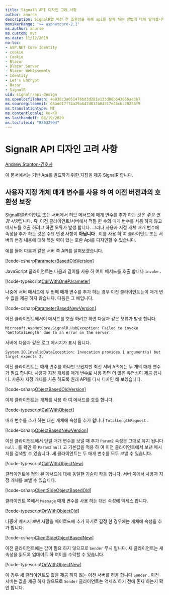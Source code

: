 ```yaml
---
title: SignalR API 디자인 고려 사항
author: anurse
description: SignalR앱 버전 간 호환성을 위해 api를 설계 하는 방법에 대해 알아봅니다.
monikerRange: '>= aspnetcore-2.1'
ms.author: anurse
ms.custom: mvc
ms.date: 11/12/2019
no-loc:
- ASP.NET Core Identity
- cookie
- Cookie
- Blazor
- Blazor Server
- Blazor WebAssembly
- Identity
- Let's Encrypt
- Razor
- SignalR
uid: signalr/api-design
ms.openlocfilehash: 4a838c3a051476bd3d281e133d08b643656ae3b7
ms.sourcegitcommit: 65add17f74a29a647d812b04517e46cbc78258f9
ms.translationtype: MT
ms.contentlocale: ko-KR
ms.lasthandoff: 08/19/2020
ms.locfileid: "88632904"
---
```

# <a name="no-locsignalr-api-design-considerations"></a>SignalR API 디자인 고려 사항

[Andrew Stanton-간호사](https://twitter.com/anurse)

이 문서에서는 기반 Api를 빌드하기 위한 지침을 제공 SignalR 합니다.

## <a name="use-custom-object-parameters-to-ensure-backwards-compatibility"></a>사용자 지정 개체 매개 변수를 사용 하 여 이전 버전과의 호환성 보장

SignalR클라이언트 또는 서버에서 허브 메서드에 매개 변수를 추가 하는 것은 *주요 변경 사항*입니다. 즉, 이전 클라이언트/서버에서 적절 한 수의 매개 변수를 사용 하지 않고 메서드를 호출 하려고 하면 오류가 발생 합니다. 그러나 사용자 지정 개체 매개 변수에 속성을 추가 하는 것은 주요 변경 사항이 **아닙니다** . 이를 사용 하 여 클라이언트 또는 서버의 변경 내용에 대해 복원 력이 있는 호환 Api를 디자인할 수 있습니다.

예를 들어 다음과 같은 서버 쪽 API를 살펴보겠습니다.

[!code-csharp[ParameterBasedOldVersion](api-design/sample/Samples.cs?name=ParameterBasedOldVersion)]

JavaScript 클라이언트는 다음과 같이를 사용 하 여이 메서드를 호출 합니다 `invoke` .

[!code-typescript[CallWithOneParameter](api-design/sample/Samples.ts?name=CallWithOneParameter)]

나중에 서버 메서드에 두 번째 매개 변수를 추가 하는 경우 이전 클라이언트는이 매개 변수 값을 제공 하지 않습니다. 다음은 그 예입니다. 

[!code-csharp[ParameterBasedNewVersion](api-design/sample/Samples.cs?name=ParameterBasedNewVersion)]

이전 클라이언트에서이 메서드를 호출 하려고 하면 다음과 같은 오류가 발생 합니다.

```
Microsoft.AspNetCore.SignalR.HubException: Failed to invoke 'GetTotalLength' due to an error on the server.
```

서버에 다음과 같은 로그 메시지가 표시 됩니다.

```
System.IO.InvalidDataException: Invocation provides 1 argument(s) but target expects 2.
```

이전 클라이언트는 매개 변수를 하나만 보냈지만 최신 서버 API에는 두 개의 매개 변수가 필요 합니다. 사용자 지정 개체를 매개 변수로 사용 하면 더 많은 유연성이 제공 됩니다. 사용자 지정 개체를 사용 하도록 원래 API를 다시 디자인 해 보겠습니다.

[!code-csharp[ObjectBasedOldVersion](api-design/sample/Samples.cs?name=ObjectBasedOldVersion)]

이제 클라이언트는 개체를 사용 하 여 메서드를 호출 합니다.

[!code-typescript[CallWithObject](api-design/sample/Samples.ts?name=CallWithObject)]

매개 변수를 추가 하는 대신 개체에 속성을 추가 합니다 `TotalLengthRequest` .

[!code-csharp[ObjectBasedNewVersion](api-design/sample/Samples.cs?name=ObjectBasedNewVersion&highlight=4,9-13)]

이전 클라이언트에서 단일 매개 변수를 보낼 때 추가 `Param2` 속성은 그대로 유지 됩니다 `null` . 를 확인 하 `Param2` `null` 고 기본값을 적용 하 여 이전 클라이언트에서 보낸 메시지를 검색할 수 있습니다. 새 클라이언트는 두 매개 변수를 모두 보낼 수 있습니다.

[!code-typescript[CallWithObjectNew](api-design/sample/Samples.ts?name=CallWithObjectNew)]

클라이언트에 정의 된 메서드에 대해 동일한 기술이 작동 합니다. 서버 쪽에서 사용자 지정 개체를 보낼 수 있습니다.

[!code-csharp[ClientSideObjectBasedOld](api-design/sample/Samples.cs?name=ClientSideObjectBasedOld)]

클라이언트 쪽에서 `Message` 매개 변수를 사용 하는 대신 속성에 액세스 합니다.

[!code-typescript[OnWithObjectOld](api-design/sample/Samples.ts?name=OnWithObjectOld)]

나중에 메시지 보낸 사람을 페이로드에 추가 하기로 결정 한 경우에는 개체에 속성을 추가 합니다.

[!code-csharp[ClientSideObjectBasedNew](api-design/sample/Samples.cs?name=ClientSideObjectBasedNew&highlight=5)]

이전 클라이언트에는 값이 필요 하지 않으므로 `Sender` 무시 됩니다. 새 클라이언트는 새 속성을 읽도록 업데이트 하 여이를 수락할 수 있습니다.

[!code-typescript[OnWithObjectNew](api-design/sample/Samples.ts?name=OnWithObjectNew&highlight=2-5)]

이 경우 새 클라이언트도 값을 제공 하지 않는 이전 서버를 허용 합니다 `Sender` . 이전 서버는 값을 제공 하지 않으므로 `Sender` 클라이언트는 액세스 하기 전에 존재 하는지 확인 합니다.
